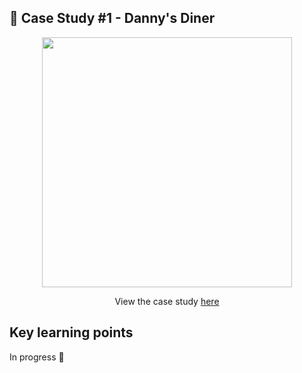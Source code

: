 ## 🍜 Case Study #1 - Danny's Diner
<p align="center">
<img width="400px"  src="https://8weeksqlchallenge.com/images/case-study-designs/1.png" />
</p>

<p align="center">
View the case study <a href="https://8weeksqlchallenge.com/case-study-1/">here</a>
</p>

## Key learning points
In progress 🚧
